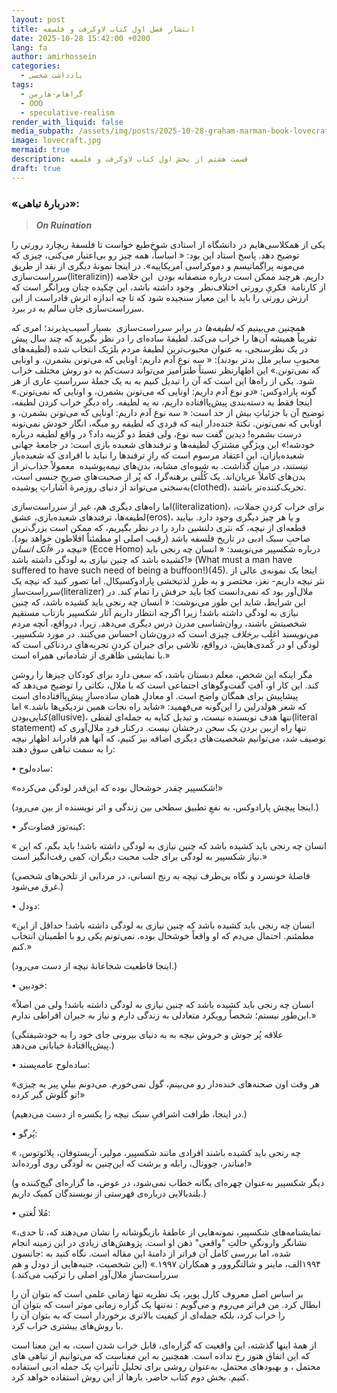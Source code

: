 ```yaml
---
layout: post
title: انتشار فصل اول کتاب لاوکرفت و فلسفه
date: 2025-10-28 15:42:00 +0200
lang: fa
author: amirhossein
categories:
  - یادداشت شخصی
tags:
  - گراهام-هارمن
  - OOO
  - speculative-realism
render_with_liquid: false
media_subpath: /assets/img/posts/2025-10-28-graham-marman-book-lovecraft
image: lovecraft.jpg
mermaid: true
description: قسمت هشتم از بخش اول کتاب لاوکرفت و فلسفه
draft: true
---
```


###  «دربارۀ تباهی»:

> _**On Ruination**_

یکی از همکلاسی‌هایم در دانشگاه از استادی شوخ‌طبع خواست تا فلسفۀ ریچارد رورتی را توضیح دهد. پاسخ استاد این بود: « اساساً، همه چیز رو بی‌اعتبار می‌کنی، چیزی که می‌مونه پراگماتیسم و دموکراسی آمریکاییه». در اینجا نمونۀ‌ دیگری از نقد از طریق سرراست‌سازی(literalizin)) داریم. هرچند ممکن است درباره منصفانه بودن  این خلاصه از کارنامة  فکریِ رورتی اختلاف‌نظر  وجود داشته باشد، این چکیده چنان ویرانگر است که ارزش رورتی را باید با این معیار سنجیده شود که تا چه اندازه اثرش قادراست از این سرراست‌سازی جان سالم به در ببرد.

همچنین می‌بینیم که _لطیفه‌ها_ در برابر سرراست‌سازی  بسیار آسیب‌پذیرند؛ امری که تقریباً همیشه آن‌ها را خراب می‌کند. لطیفۀ‌ ساده‌ای را در نظر بگیرید که چند سال پیش در یک نظرسنجی‌، به عنوان محبوب‌ترین لطیفۀ مردم بلژیک انتخاب شده (لطیفه‌های محبوبِ سایر ملل بدتر بودند): « سه نوع آدم داریم: اونایی که می‌تونن بشمرن، و اونایی که نمی‌تونن.» این اظهارنظر نسبتاً طنزآمیز می‌تواند دست‌کم به دو روش مختلف خراب شود. یکی از راه‌ها این است که آن را تبدیل کنیم به به یک جملۀ سرراستِ عاری از هر گونه پارادوکس: «_دو_ نوع آدم داریم: اونایی که می‌تونن بشمرن، و اونایی که نمی‌تونن.» اینجا فقط یه دسته‌بندی پیش‌پاافتاده داریم، نه یه لطیفه. راه دیگرِ خراب کردن لطیفه، توضیح آن با جزئیاتِ بیش از حد است: « سه نوع آدم داریم: اونایی که می‌تونن بشمرن، و اونایی که نمی‌تونن. نکتۀ خنده‌دار اینه که فردی که لطیفه رو میگه، انگار خودش نمی‌تونه درست بشمره! دیدین گفت سه نوع، ولی فقط دو گزینه داد؟ در واقع لطیفه درباره خودشه!» این ویژگیِ مشترکِ لطیفه‌ها و ترفندهای شعبده بازی است: در جامعۀ جهانی شعبده‌بازان، این اعتقاد مرسوم است که رازِ ترفندها را نباید با افرادی که شعبده‌باز نیستند، در میان گذاشت. به شیوه‌ای مشابه، بدن‌های نیمه‌پوشیده  معمولاً جذاب‌تر از بدن‌های کاملاً عریان‌اند. یک کُلُنی برهنه‌‌گرا، که پُر از صحبت‌هایِ صریحِ جنسی است، به‌سختی می‌تواند از دنیای روزمرۀ اشاراتِ پوشیده(clothed)، تحریک‌کننده‌تر باشند.

اما راه‌های دیگری هم، غیر از سرراست‌سازی(literalization)، برای خراب کردنِ جملات، لطیفه‌ها، ترفندهای شعبده‌بازی، عشق(eros)، و یا هر چیز دیگری وجود دارد. بیایید قطعه‌ای از نیچه، که نثری دلنشین دارد را در نظر بگیریم، که ممکن است بزرگ‌ترین صاحبِ سبک ادبی در تاریخ فلسفه باشد (رقیب اصلی او مطمئناً افلاطون خواهد بود). نیچه در _«آنک انسان»_ (Ecce Homo) درباره شکسپیر می‌نویسد: « انسان چه رنجی باید کشیده باشد که چنین نیازی به لودگی داشته باشد!» (What must a man have suffered to have such need of being a buffoon!)(45). اینجا یک نمونه‌ی عالی از نثر نیچه داریم- نغز، مختصر و به طرزِ لذتبخشی پارادوکسیکال. اما تصور کنید که نیچه یک سرراست‌سازِ(literalizer) ملال‌آور بود که نمی‌دانست کجا باید حرفش را تمام کند. در این شرایط، شاید این طور می‌نوشت: « انسان چه رنجی باید کشیده باشد، که چنین نیازی به لودگی داشته باشد! زیرا اگرچه انتظار داریم آثار شکسپیر بازتاب مستقیم شخصیتش باشند، روان‌شناسی مدرن درس دیگری می‌دهد. زیرا، درواقع، آنچه مردم می‌نویسند اغلب _برخلاف_ چیزی است که درون‌شان احساس می‌کنند. در مورد شکسپیر، لودگی او در کُمدی‌هایش، درواقع، تلاشی برای جبران کردنِ تجربه‌هایِ دردناکی است که با نمایشی ظاهری از شادمانی همراه است.»

مگر اینکه این شخص، معلم دبستان باشد، که سعی دارد برای کودکان چیزها را روشن کند. این کار او، آفتِ گفت‌وگوهای اجتماعی است که با ملال، نکاتی را توضیح می‌دهد که پیشاپیش برای همگان واضح است. او معادلِ همان ساده‌سازِ پیش‌پاافتاده‌‌ای است که شعر هولدرلین را این‌گونه می‌فهمید: «شاید راه نجات همین نزدیکی‌ها باشد.» اما کنایی‌بودن(allusive)، تنها هدف نویسنده نیست، و تبدیل کنایه‌ به جمله‌ای لفظی(literal statement) تنها راه ازبین بردن یک سخن درخشان نیست. درکنار فردِ ملال‌آوری که توصیف شد، می‌توانیم شخصیت‌های دیگری اضافه نیز کنیم، که آنها هم قادراند اظهار نیچه را به سمت تباهی سوق دهند:

• ساده‌لوح:

«شکسپیر چقدر خوشحال بوده که این‌قدر لودگی می‌کرده!»

(اینجا پیچش پارادوکس، به نفعِ تطبیق سطحی بین زندگی و اثر نویسنده از بین می‌رود.)

• کینه‌توز قضاوت‌گر:

« انسان چه رنجی باید کشیده باشد که چنین نیازی به لودگی داشته باشد! باید بگم، که این نیاز شکسپیر به لودگی برای جلب محبت دیگران، کمی رقت‌انگیز است.»

(فاصلۀ خونسرد و نگاه بی‌طرف نیچه به رنج انسانی، در مردابی از تلخی‌‌های شخصی غرق می‌شود.)

• دو‌دل:

«انسان چه رنجی باید کشیده باشد که چنین نیازی به لودگی داشته باشد! حداقل از این مطمئنم. احتمال می‌دم که او واقعاً خوشحال بوده. نمی‌تونم یکی رو با اطمینان انتخاب کنم.»

(اینجا قاطعیت شجاعانۀ نیچه از دست می‌رود.)

• خودبین:

«انسان چه رنجی باید کشیده باشد که چنین نیازی به لودگی داشته باشد! ولی من اصلاً این‌طور نیستم؛ شخصاً رویکرد متعادلی به زندگی دارم و نیاز به جبران افراطی ندارم.»

(علاقه پُر جوش و خروش نیچه به به دنیای بیرونی جای خود را به خودشیفتگی پیش‌پاافتادۀ خیابانی می‌دهد.)

• ساده‌لوح عامه‌پسند:

«هر وقت اون صحنه‌های خنده‌دار رو می‌بینم، گول نمی‌خورم. می‌دونم بیلیِ پیر یه چیزی تو گلوش گیر کرده!»

(در اینجا، ظرافت اشرافیِ سبک نیچه را یکسره از دست می‌دهیم.)

• پُرگو:

« چه رنجی باید کشیده باشند افرادی مانند شکسپیر، مولیر، آریستوفان، پلائوتوس، مناندر، جوونال، رابله و برشت که این‌چنین به لودگی روی آورده‌اند!»

(دیگر شکسپیر به‌عنوان چهره‌ای یگانه خطاب نمی‌شود، در عوض، ما گزاره‌ای گیج‌کننده و بلندبالایی درباره‌ی فهرستی از نویسندگان کمیک داریم.)

• مُلا لُغتی:

«نمایشنامه‌های شکسپیر، نمونه‌هایی از عاطفۀ بازیگوشانه را نشان می‌دهند که، تا حدی، نشانگر وارونگیِ حالتِ "واقعی" ذهن او است. پژوهش‌های زیادی در این زمینه انجام شده، اما بررسی کامل آن فراتر از دامنۀ این مقاله است. نگاه کنید به :جانسون ۱۹۹۴الف، ماینر و شالتگروور و همکاران ۱۹۹۷.» (این شخصیت، جنبه‌هایی از دودل و هم سرراست‌سازِ ملال‌آورِ اصلی را ترکیب می‌کند.)

بر اساس اصل معروف کارل پوپر، یک نظریه‌ تنها زمانی علمی است که بتوان آن را ابطال کرد. من فراتر می‌روم و می‌گویم : نه‌تنها یک گزاره‌ زمانی موثر است که بتوان آن را خراب کرد، بلکه جمله‌ای از کیفیت بالاتری برخوردار است که به بتوان آن را با روش‌های بیشتری خراب کرد.

از همۀ اینها گذشته، این واقعیت که گزاره‌ای، قابل خراب شدن است، به این معنا است که این اتفاق هنوز رخ نداده است. همچنین به این معناست که می‌توانیم از تباهی ‌های محتمل ، و بهبود‌های محتمل، به‌عنوان روشی برای تحلیلِ تأثیراتِ یک جمله ادبی استفاده کنیم. بخش دوم کتاب حاضر، بارها از این روش استفاده خواهد کرد.
